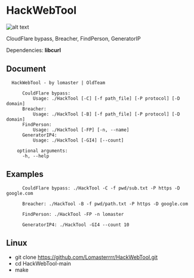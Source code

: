 # HackWebTool
![alt text](https://i.imgur.com/PTa4fTI.png)

CloudFlare bypass, Breacher, FindPerson, GeneratorIP

Dependencies: **libcurl**

## Document
```
  HackWebTool - by lomaster | OldTeam

      CouldFlare bypass:
          Usage: ./HackTool [-C] [-f path_file] [-P protocol] [-D domain]
      Breacher:
          Usage: ./HackTool [-B] [-f path_file] [-P protocol] [-D domain]
      FindPerson:
          Usage: ./HackTool [-FP] [-n, --name]
      GeneratorIP4:
          Usage: ./HackTool [-GI4] [--count]

    optional arguments:
      -h, --help 
```
## Examples
```
      CouldFlare bypass: ./HackTool -C -f pwd/sub.txt -P https -D google.com
          
      Breacher: ./HackTool -B -f pwd/path.txt -P https -D google.com
          
      FindPerson: ./HackTool -FP -n lomaster
          
      GeneratorIP4: ./HackTool -GI4 --count 10
```

## Linux
- git clone https://github.com/Lomasterrrr/HackWebTool.git
- cd HackWebTool-main
- make

